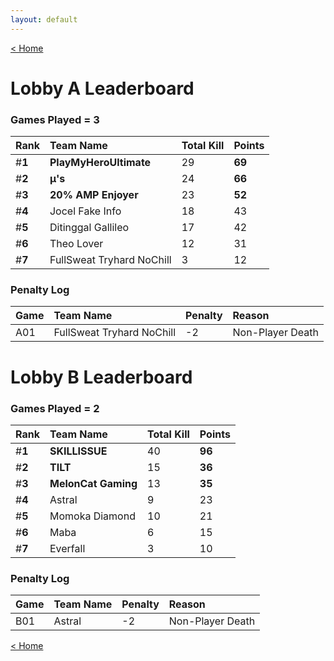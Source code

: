 ```yaml
---
layout: default
---
```


[< Home](https://kanziebub.github.io/SurvivalProtocol/)


# **Lobby A Leaderboard**

### Games Played = 3

|  Rank  | Team Name             | Total Kill | **Points** |
|:-------|:----------------------|:-----------|:-----------|
| #**1** | **PlayMyHeroUltimate** | 29 | **69** | 
| #**2** | **µ's** | 24 | **66** | 
| #**3** | **20% AMP Enjoyer** | 23 | **52** | 
| #**4** | Jocel Fake Info | 18 | 43 | 
| #**5** | Ditinggal Gallileo | 17 | 42 | 
| #**6** | Theo Lover | 12 | 31 | 
| #**7** | FullSweat Tryhard NoChill | 3 | 12 | 

### Penalty Log

|  Game  | Team Name | Penalty | Reason                |
|:-------|:----------|:--------|:----------------------|
| A01 | FullSweat Tryhard NoChill | -2 | Non-Player Death | 
 
 

# **Lobby B Leaderboard**

### Games Played = 2

|  Rank  | Team Name             | Total Kill | **Points** |
|:-------|:----------------------|:-----------|:-----------|
| #**1** | **SKILLISSUE** | 40 | **96** | 
| #**2** | **TILT** | 15 | **36** | 
| #**3** | **MelonCat Gaming** | 13 | **35** | 
| #**4** | Astral | 9 | 23 | 
| #**5** | Momoka Diamond | 10 | 21 | 
| #**6** | Maba | 6 | 15 | 
| #**7** | Everfall | 3 | 10 | 

### Penalty Log

|  Game  | Team Name | Penalty | Reason                |
|:-------|:----------|:--------|:----------------------|
| B01 | Astral | -2 | Non-Player Death | 
 
 

[< Home](https://kanziebub.github.io/SurvivalProtocol/)
    